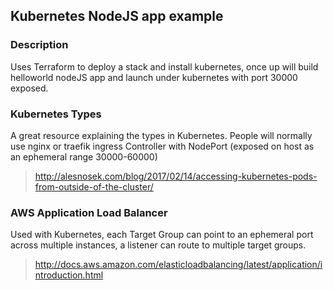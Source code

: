 ## Kubernetes NodeJS app example

### Description
Uses Terraform to deploy a stack and install kubernetes, once up will build helloworld nodeJS app and launch under kubernetes with port 30000 exposed.

### Kubernetes Types
A great resource explaining the types in Kubernetes. People will normally use nginx or traefik ingress Controller with NodePort (exposed on host as an ephemeral range 30000-60000)
> http://alesnosek.com/blog/2017/02/14/accessing-kubernetes-pods-from-outside-of-the-cluster/

### AWS Application Load Balancer
Used with Kubernetes, each Target Group can point to an ephemeral port across multiple instances, a listener can route to multiple target groups.
> http://docs.aws.amazon.com/elasticloadbalancing/latest/application/introduction.html

